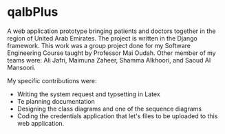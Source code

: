 # qalbPlus
A web application prototype bringing patients and doctors together in the region of United Arab Emirates. The project is written in the Django framework. This work was a group project done for my Software Engineering Course taught by Professor Mai Oudah. Other member of my teams were: Ali Jafri, Maimuna Zaheer, Shamma Alkhoori, and Saoud Al Mansoori. 

My specific contributions were: 
- Writing the system request and typsetting in Latex
- Te planning documentation
- Designing the class diagrams and one of the sequence diagrams
- Coding the credentials application that let's files to be uploaded to this web application.


